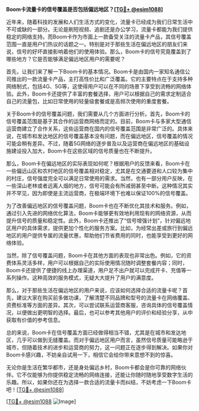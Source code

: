 **Boom卡流量卡的信号覆盖是否包括偏远地区？[[TG💪+ @esim1088](https://t.me/s/esim1088)]**

近年来，随着科技的发展和人们生活方式的变化，流量卡已经成为我们日常生活中不可或缺的一部分。无论是刷短视频、追剧还是办公学习，流量卡都能为我们提供稳定的网络支持。而Boom卡作为市面上一款备受关注的流量卡产品，其信号覆盖范围一直是用户们热议的话题之一。特别是对于那些生活在偏远地区的朋友们来说，信号的好坏直接影响着他们的使用体验。那么，Boom卡的信号究竟覆盖到了哪些地方？它是否能够满足偏远地区用户的需要呢？

首先，让我们来了解一下Boom卡的基本情况。Boom卡是由国内一家知名通信公司推出的一款流量卡产品，主打高性价比和广泛覆盖。它的主要特点在于支持多种网络制式，包括4G、5G等，这使得用户可以在不同的场景下享受到流畅的网络体验。此外，Boom卡还提供了丰富的套餐选择，用户可以根据自己的需求定制适合自己的流量包，比如日常使用的轻量级套餐或是高频次使用的重度套餐。

关于Boom卡的信号覆盖问题，我们需要从几个方面进行分析。首先，Boom卡的信号覆盖范围是基于其合作的运营商网络而定的。目前，Boom卡与多家大型通信运营商建立了合作关系，这些运营商在国内的信号覆盖范围是非常广泛的。具体来说，在城市和发达地区的信号覆盖基本没有问题，而在偏远地区，信号覆盖的情况可能会稍有差异。不过，随着5G网络的逐步普及以及运营商在偏远地区的基础设施建设投入加大，Boom卡在这些区域的信号质量也在不断提升。

那么，Boom卡在偏远地区的实际表现如何呢？根据用户的反馈来看，Boom卡在一些偏远山区和农村地区的信号覆盖相对稳定，尤其是在交通要道和人口较为集中的村庄，信号强度完全可以满足日常使用的需求。当然，也有一部分用户反映，在一些深山老林或者远离人烟的地方，信号可能会有所减弱甚至中断。这种情况其实并不罕见，因为即使是主流运营商，在极端环境下也难以保证100%的信号覆盖。

为了改善偏远地区的信号覆盖问题，Boom卡也在不断优化其技术和服务。例如，通过引入先进的网络优化算法，Boom卡能够更有效地利用现有的网络资源，从而提升信号的质量和稳定性。此外，Boom卡还推出了“信号增强计划”，针对偏远地区用户的具体需求，提供更加个性化的服务方案。比如，为经常出差或旅行到偏远地区的用户提供专属的流量优惠，帮助他们节省费用的同时，也能享受到更好的网络体验。

当然，除了信号覆盖问题，Boom卡在其他方面的表现也非常出色。例如，它的资费体系灵活多样，用户可以根据自己的实际使用情况随时调整套餐内容；同时，Boom卡还提供了便捷的线上办理渠道，用户足不出户就可以完成开卡、充值等一系列操作。这种高效的服务模式，无疑大大提升了用户的满意度。

那么，对于那些生活在偏远地区的用户来说，应该如何选择合适的流量卡呢？首先，建议大家在购买前多做功课，了解清楚不同品牌和型号的流量卡在网络覆盖、资费标准等方面的差异。其次，可以尝试联系运营商客服，咨询具体的信号覆盖情况，以便做出更明智的选择。最后，也可以参考其他用户的评价和经验分享，从中获取有价值的参考信息。

总的来说，Boom卡在信号覆盖方面已经做得相当不错，尤其是在城市和发达地区，几乎可以做到无缝覆盖。而对于偏远地区用户而言，虽然信号质量可能略逊于城市，但随着技术的进步和运营商的努力，这一问题正在逐步得到解决。如果你对Boom卡感兴趣，不妨亲自试用一下，相信它会给你带来意想不到的惊喜。

无论你是生活在繁华都市，还是身处偏远乡村，Boom卡都会是你可靠的网络伙伴。它不仅能够为你提供稳定流畅的网络连接，还能让你随时随地享受数字生活的乐趣。所以，如果你还在为选择一款合适的流量卡而纠结，不妨考虑一下Boom卡吧！[[TG💪+ @esim1088](https://t.me/s/esim1088)]

[[TG💪+ @esim1088](https://t.me/s/esim1088) ![Image](https://i.postimg.cc/4NQfJmqS/Snipaste-2025-05-13-00-14-12.png)]